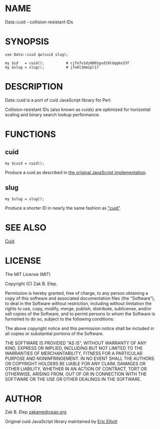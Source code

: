 
# NAME

Data::cuid - collision-resistant IDs

# SYNOPSIS

    use Data::cuid qw(cuid slug);

    my $id   = cuid();          # cjfo7v1dz0001gsd19ldqqke33f
    my $slug = slug();          # jfo8l3mm2pl17

# DESCRIPTION

Data::cuid is a port of cuid JavaScript library for Perl.

Collision-resistant IDs (also known as _cuids_) are optimized for
horizontal scaling and binary search lookup performance.

# FUNCTIONS

## cuid

    my $cuid = cuid();

Produce a cuid as described in [the original JavaScript
implementation](https://github.com/ericelliott/cuid#broken-down).

## slug

    my $slug = slug();

Produce a shorter ID in nearly the same fashion as ["cuid"](#cuid).

# SEE ALSO

[Cuid](http://usecuid.org/)

# LICENSE

The MIT License (MIT)

Copyright (C) Zak B. Elep.

Permission is hereby granted, free of charge, to any person obtaining a
copy of this software and associated documentation files (the
"Software"), to deal in the Software without restriction, including
without limitation the rights to use, copy, modify, merge, publish,
distribute, sublicense, and/or sell copies of the Software, and to
permit persons to whom the Software is furnished to do so, subject to
the following conditions:

The above copyright notice and this permission notice shall be included
in all copies or substantial portions of the Software.

THE SOFTWARE IS PROVIDED "AS IS", WITHOUT WARRANTY OF ANY KIND, EXPRESS
OR IMPLIED, INCLUDING BUT NOT LIMITED TO THE WARRANTIES OF
MERCHANTABILITY, FITNESS FOR A PARTICULAR PURPOSE AND
NONINFRINGEMENT. IN NO EVENT SHALL THE AUTHORS OR COPYRIGHT HOLDERS BE
LIABLE FOR ANY CLAIM, DAMAGES OR OTHER LIABILITY, WHETHER IN AN ACTION
OF CONTRACT, TORT OR OTHERWISE, ARISING FROM, OUT OF OR IN CONNECTION
WITH THE SOFTWARE OR THE USE OR OTHER DEALINGS IN THE SOFTWARE.

# AUTHOR

Zak B. Elep <zakame@cpan.org>

Original cuid JavaScript library maintained by [Eric
Elliott](https://ericelliottjs.com)
